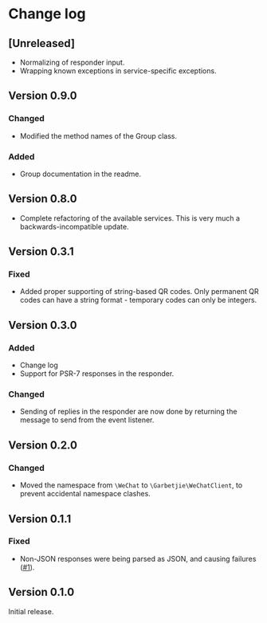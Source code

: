 # Change log

## [Unreleased]

- Normalizing of responder input.
- Wrapping known exceptions in service-specific exceptions.

## Version 0.9.0

### Changed

- Modified the method names of the Group class.

### Added

- Group documentation in the readme.

## Version 0.8.0

- Complete refactoring of the available services. This is very much a backwards-incompatible update.

## Version 0.3.1

### Fixed

- Added proper supporting of string-based QR codes. Only permanent QR codes can have a string format - temporary codes can only be integers.

## Version 0.3.0

### Added

- Change log
- Support for PSR-7 responses in the responder.

### Changed

- Sending of replies in the responder are now done by returning the message to send from the event listener. 

## Version 0.2.0

### Changed

- Moved the namespace from `\WeChat` to `\Garbetjie\WeChatClient`, to prevent accidental namespace clashes.

## Version 0.1.1

### Fixed

- Non-JSON responses were being parsed as JSON, and causing failures ([#1](https://github.com/garbetjie/wechat-php/issues/1)).

## Version 0.1.0

Initial release.
